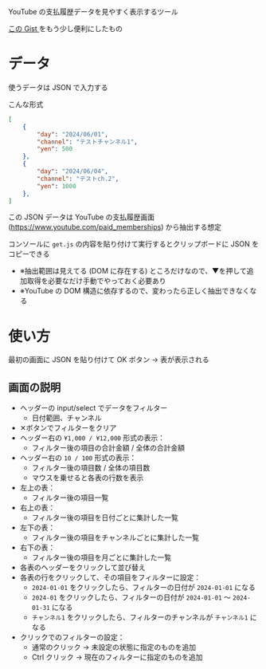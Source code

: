 YouTube の支払履歴データを見やすく表示するツール

[この Gist ](https://gist.github.com/RYLSnmm/155b661e9ade08bdc54c5317de8c8ea6)をもう少し便利にしたもの

# データ

使うデータは JSON で入力する  

こんな形式

```json
[
    {
        "day": "2024/06/01",
        "channel": "テストチャンネル1",
        "yen": 500
    },
    {
        "day": "2024/06/04",
        "channel": "テストch.2",
        "yen": 1000
    },
]
```

この JSON データは YouTube の支払履歴画面 (https://www.youtube.com/paid_memberships) から抽出する想定

コンソールに `get.js` の内容を貼り付けて実行するとクリップボードに JSON をコピーできる

- ※抽出範囲は見えてる (DOM に存在する) ところだけなので、▼を押して追加取得を必要なだけ手動でやっておく必要あり
- ※YouTube の DOM 構造に依存するので、変わったら正しく抽出できなくなる

# 使い方

最初の画面に JSON を貼り付けて OK ボタン → 表が表示される

## 画面の説明

- ヘッダーの input/select でデータをフィルター
    - 日付範囲、チャンネル
- ✕ボタンでフィルターをクリア
- ヘッダー右の `¥1,000 / ¥12,000` 形式の表示：
    - フィルター後の項目の合計金額 / 全体の合計金額
- ヘッダー右の `10 / 100` 形式の表示：
    - フィルター後の項目数 / 全体の項目数
    - マウスを乗せると各表の行数を表示
- 左上の表：
    - フィルター後の項目一覧
- 右上の表：
    - フィルター後の項目を日付ごとに集計した一覧
- 左下の表：
    - フィルター後の項目をチャンネルごとに集計した一覧
- 右下の表：
    - フィルター後の項目を月ごとに集計した一覧
- 各表のヘッダーをクリックして並び替え
- 各表の行をクリックして、その項目をフィルターに設定：
    - `2024-01-01` をクリックしたら、フィルターの日付が `2024-01-01` になる
    - `2024-01` をクリックしたら、フィルターの日付が `2024-01-01` ～ `2024-01-31` になる
    - `チャンネル1` をクリックしたら、フィルターのチャンネルが `チャンネル1` になる
- クリックでのフィルターの設定：
    - 通常のクリック → 未設定の状態に指定のものを追加
    - Ctrl クリック → 現在のフィルターに指定のものを追加
